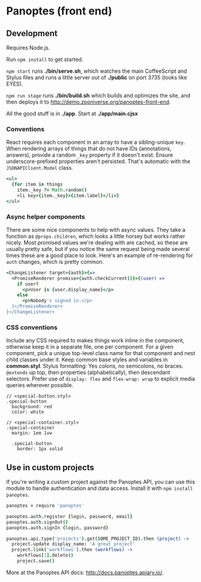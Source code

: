 # Panoptes (front end)

## Development

Requires Node.js.

Run `npm install` to get started.

`npm start` runs **./bin/serve.sh**, which watches the main CoffeeScript and Stylus files and runs a little server out of **./public** on port 3735 (looks like EYES).

`npm run stage` runs **./bin/build.sh** which builds and optimizes the site, and then deploys it to <http://demo.zooniverse.org/panoptes-front-end>.

All the good stuff is in **./app**. Start at **./app/main.cjsx**

### Conventions

React requires each component in an array to have a sibling-unique `key`. When rendering arrays of things that do not have IDs (annotations, answers), provide a random `_key` property if it doesn't exist. Ensure underscore-prefixed properties aren't persisted. That's automatic with the `JSONAPIClient.Model` class.

```coffee
<ul>
  {for item in things
    item._key ?= Math.random()
    <li key={item._key}>{item.label}</li>}
</ul>
```

### Async helper components

There are some nice components to help with async values. They take a function as `@props.children`, which looks a little horsey but works rather nicely. Most promised values we're dealing with are cached, so these are usually pretty safe, but if you notice the same request being made several times these are a good place to look. Here's an example of re-rendering for `auth` changes, which is pretty common.

```coffee
<ChangeListener target={auth}>{=>
  <PromiseRenderer promise={auth.checkCurrent()}>{(user) =>
    if user?
      <p>User is {user.display_name}</p>
    else
      <p>Nobody's signed in.</p>
  }</PromiseRenderer>
}</ChangeListener>
```

### CSS conventions

Include any CSS required to makes things work inline in the component, otherwise keep it in a separate file, one per component. For a given component, pick a unique top-level class name for that component and nest child classes under it. Keep common base styles and variables in **common.styl**. Stylus formatting: Yes colons, no semicolons, no braces. `@extends` up top, then properties (alphabetically), then descendant selectors. Prefer use of `display: flex` and `flex-wrap: wrap` to explicit media queries wherever possible.

```styl
// <special-button.styl>
.special-button
  background: red
  color: white

// <special-container.styl>
.special-container
  margin: 1em 1vw

  .special-button
    border: 1px solid
```

## Use in custom projects

If you're writing a custom project against the Panoptes API, you can use this module to handle authentication and data access. Install it with `npm install panoptes`.

```coffee
panoptes = require 'panoptes'

panoptes.auth.register {login, password, email}
panoptes.auth.signOut()
panoptes.auth.signIn {login, password}

panoptes.api.type('projects').get(SOME_PROJECT_ID).then (project) ->
  project.update display_name: 'A great project'
  project.link('workflows').then (workflows) ->
    workflows[1].delete()
    project.save()
```

More at the Panoptes API docs: <http://docs.panoptes.apiary.io/>.
